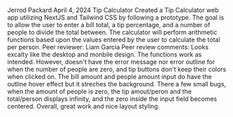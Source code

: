 Jerrod Packard
April 4, 2024
Tip Calculator
Created a Tip Calculator web app utilizing NextJS and Tailwind CSS by following a prototype. The goal is to allow the user to enter a bill total, a tip percentage, and a number of people to divide the total between. The calculator will perform arithmetic functions based upon the values entered by the user to calculate the total per person.
Peer reviewer: Liam Garcia
Peer review comments: Looks excalty like the desktop and monbile design. The functions work as intended. However, doesn't have the error message nor error outline for when the number of people are zero, and tip buttons don't keep their colors when clicked on. The bill amount and people amount input do have the outline hover effect but it streches the background. There a few small bugs, when the amount of people is zero, the tip amout/peron and the total/person displays infinity, and the zero inside the input field becomes centered. Overall, great work and nice layout styling.